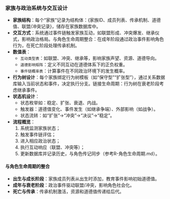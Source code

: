 ### 家族与政治系统与交互设计

- **家族结构**：每个“家族”记录为结构体：{家族ID、成员列表、传承机制、道德值、联盟/冲突记录}，储存在家族数据库中。
- **交互方式**：系统通过事件链触发家族互动，如联盟形成、冲突爆发、继承仪式，影响政治格局。与角色生命周期整合：在成年阶段通过政治事件影响角色行为，在死亡阶段处理传承机制。
- **数值表**：
  - `互动类型表`：如联盟、冲突、继承等，影响家族声望、资源、道德导向。
  - `道德影响矩阵`：定义不同互动在道德体系下的正负权重。
  - `事件链概率表`：计算事件在不同政治环境下的发生概率。
- **行为树设计**：每个家族绑定行为树模板（如“保守型”“扩张型”），通过关系数据库输入当前状态和事件，决定执行分支。链接生命周期：行为树在衰老阶段考虑继承事件。
- **状态机设计**：
  - 状态枚举如：稳定、扩张、衰退、内战。
  - 触发器：道德值变化、事件发生（如继承争端）、外部影响（如战争）。
  - 状态流转：如“扩张”→“冲突”→“决议”→“稳定”。
- **流程概览**：
  1. 系统监测家族状态；
  2. 触发事件链评估；
  3. 进入相应政治状态；
  4. 执行互动响应（联盟、冲突等）；
  5. 更新数据库并记录历史，与角色传记同步（参考R-角色生命周期.md）。

#### 与角色生命周期的整合
- **出生与成长阶段**：家族成员列表从出生时添加，教育事件影响初始道德值。
- **成年与衰老阶段**：政治事件驱动联盟/冲突，影响角色社会化。
- **死亡与传承**：传承机制激活，资源和道德值传递给后代。